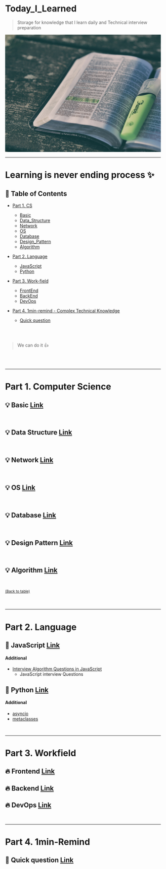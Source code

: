 # Today_I_Learned

> Storage for knowledge that I learn daily and Technical interview preparation  

![Image](/images/main.jpg) 

---

# Learning is never ending process :sparkles:


## :memo: Table of Contents


- [Part 1. CS](#part-1-basic)
  - [Basic](https://github.com/jojo-tey/Today_I_Learned/tree/master/P1_CS/basic)
  - [Data_Structure](https://github.com/jojo-tey/Today_I_Learned/P1_CS/data_structure)
  - [Network](https://github.com/jojo-tey/Today_I_Learned/P1_CS/network)
  - [OS](https://github.com/jojo-tey/Today_I_Learned/P1_CS//OS)
  - [Database](https://github.com/jojo-tey/Today_I_Learned/P1_CS/database)
  - [Design_Pattern](https://github.com/jojo-tey/Today_I_Learned/P1_CS/designpattern)
  - [Algorithm](https://github.com/jojo-tey/Today_I_Learned/P1_CS/algorithm)
- [Part 2. Language](#part-2-language)
  - [JavaScript](https://github.com/jojo-tey/Today_I_Learned/P2_Language/javascript)
  - [Python](https://github.com/jojo-tey/Today_I_Learned/P2_Language/python)
 - [Part 3. Work-field](#part-3-workfield)
   - [FrontEnd](https://github.com/jojo-tey/Today_I_Learned/P3_Workfield/frontend)
   - [BackEnd](https://github.com/jojo-tey/Today_I_Learned/P3_Workfield/backend)
   - [DevOps](https://github.com/jojo-tey/Today_I_Learned/P3_Workfield/devops)

- [Part 4. 1min-remind - Complex Technical Knowledge ](#1min-remind)
  - [Quick question](https://github.com/jojo-tey/Today_I_Learned/P4_1min_remind/)



</br>

</br>

> We can do it :thumbsup:

</br>

</br>

---

# Part 1. Computer Science

## :bulb: Basic [Link](https://github.com/jojo-tey/Today_I_Learned/P1_CS/basic)


</br>

## :bulb: Data Structure [Link](https://github.com/jojo-tey/Today_I_Learned/P1_CS/datastructure)

</br>

## :bulb: Network [Link](https://github.com/jojo-tey/Today_I_Learned/P1_CS/network)


</br>

## :bulb: OS [Link](https://github.com/jojo-tey/Today_I_Learned/P1_CS/OS)



</br>

## :bulb: Database [Link](https://github.com/jojo-tey/Today_I_Learned/P1_CS/database)

</br>

## :bulb: Design Pattern [Link](https://github.com/jojo-tey/Today_I_Learned/P1_CS/designpattern)


</br>

## :bulb: Algorithm [Link](https://github.com/jojo-tey/Today_I_Learned/P1_CS/algorithm)


</br>

<sup>[(Back to table)](#Today_I_Learned)</sup>

</br>

---

# Part 2. Language


## :gem: JavaScript [Link](https://github.com/jojo-tey/Today_I_Learned/P2_Language/javascript)


#### Additional

- [Interview Algorithm Questions in JavaScript ](https://github.com/kennymkchan/interview-questions-in-javascript)
  - JavaScript interview Questions
    </br>

## :gem: Python [Link](https://github.com/jojo-tey/Today_I_Learned/P2_Language/python)


#### Additional

- [asyncio](https://tech.ssut.me/python-3-play-with-asyncio/)
- [metaclasses](https://tech.ssut.me/understanding-python-metaclasses/)

</br>

---

# Part 3. Workfield

## :fire: Frontend [Link](https://github.com/jojo-tey/Today_I_Learned/P3_Workfield/frontend)
## :fire: Backend [Link](https://github.com/jojo-tey/Today_I_Learned/P3_Workfield/backend)
## :fire: DevOps [Link](https://github.com/jojo-tey/Today_I_Learned/P3_Workfield/devops)

</br>

---

# Part 4. 1min-Remind

## :star2: Quick question [Link](https://github.com/jojo-tey/Today_I_Learned/P4_1min_remind/)
